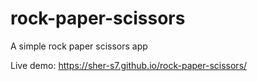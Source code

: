 # rock-paper-scissors
A simple rock paper scissors app

Live demo: https://sher-s7.github.io/rock-paper-scissors/
